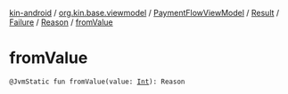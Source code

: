 [kin-android](../../../../../index.md) / [org.kin.base.viewmodel](../../../../index.md) / [PaymentFlowViewModel](../../../index.md) / [Result](../../index.md) / [Failure](../index.md) / [Reason](index.md) / [fromValue](./from-value.md)

# fromValue

`@JvmStatic fun fromValue(value: `[`Int`](https://kotlinlang.org/api/latest/jvm/stdlib/kotlin/-int/index.html)`): Reason`